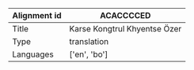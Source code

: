 |Alignment id | ACACCCCED
| --- | --- 
|Title | Karse Kongtrul Khyentse Özer 
|Type | translation
|Languages | ['en', 'bo']